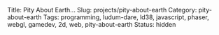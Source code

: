 Title: Pity About Earth...
Slug: projects/pity-about-earth
Category: pity-about-earth
Tags: programming, ludum-dare, ld38, javascript, phaser, webgl, gamedev, 2d, web, pity-about-earth
Status: hidden



[play]: http://pae.fun
[source]: https://github.com/ScriptaGames/pityaboutearth/

